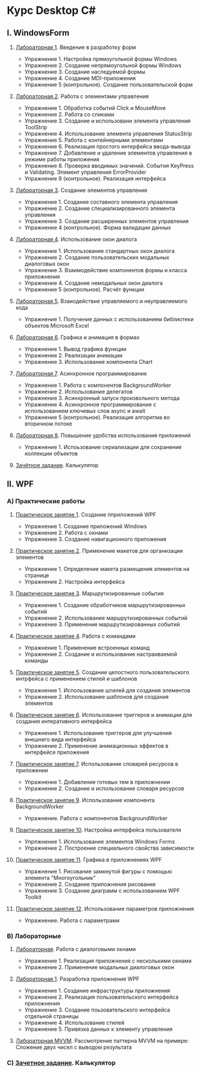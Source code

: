 # Курс Desktop C#

## I. WindowsForm

1. [Лабораторная 1](WinForms/Lab01). Введение в разработку форм

     - Упражнение 1. Настройка прямоугольной формы Windows
     - Упражнение 2. Создание непрямоугольной формы Windows
     - Упражнение 3. Создание наследуемой формы
     - Упражнение 4. Создание MDI-приложения
     - Упражнение 5 (контрольное). Создание пользовательской форм
     
2. [Лабораторная 2](WinForms/Lab02). Работа с элементами управления
     
     - Упражнение 1. Обработка событий Click и MouseMove
     - Упражнение 2. Работа со спиками
     - Упражнение 3. Создание и использовани элемента управления ToolStrip
     - Упражнение 4. Использование элемента управления StatusStrip
     - Упражнение 5. Работа с контейнерными элементами
     - Упражнение 6. Реализация простого интерфейса ввода-вывода
     - Упражнение 7. Добавление и удаление элементов управления в режиме работы приложения
     - Упражнение 8. Проверка вводимых значений. События KeyPress и Validating. Элемент управления ErrorProvider
     - Упражнение 9 (контрольное). Реализация интерфейса

3. [Лабораторная 3](WinForms/Lab03). Создание элементов управления
     
     - Упражнение 1. Создание составного элемента управления
     - Упражнение 2. Создание специализированного элемента управления
     - Упражнение 3. Создание расширенных элементов управления
     - Упражнение 4 (контрольное).  Форма валидации данных

4. [Лабораторная 4](WinForms/Lab04). Использование окон диалога
     
     - Упражнение 1. Использование стандартных окон диалога
     - Упражнение 2. Создание пользовательских модальных диалоговых окон
     - Упражнение 3. Взаимодействие компонентов формы и класса приложнения
     - Упражнение 4. Создание немодальных окон диалога
     - Упражнение 5 (контрольное). Расчёт функции
   
5. [Лабораторная 5](WinForms/Lab05). Взаиодействие управляемого и неуправляемого кода
     
     - Упражнение 1. Получение данных с использованием библиотеки объектов Microsoft Exсel
   
6. [Лабораторная 6](WinForms/Lab06). Графика и анимация в формах
     
     - Упражнение 1. Вывод графика функции
     - Упражнение 2. Реализации анимации
     - Упражнение 3. Использование компонента Chart
   
7. [Лабораторная 7](WinForms/Lab07). Асинхронное программирование
     
     - Упражнение 1. Работа с компонентов BackgroundWorker
     - Упражнение 2. Использование делегатов
     - Упражнение 3. Асинхронный запуск произвольного метода
     - Упражнение 4. Асинхронное программирование с использованием ключевых слов async и await
     - Упражнение 5 (контрольное). Реализация алгоритма во вторичном потоке
   
8. [Лабораторная 8](WinForms/Lab08). Повышение удобства использования приложений
     
     - Упражнение 1. Испоьзование сериализации для сохранения коллекции объектов

9) [Зачётное задание](WinForms/Calculator). Калькулятор

## II. WPF

### А) Практические работы

1. [Практическое занятие 1](WPF/Practical/Prac01). Создание пприложений WPF
       
     - Упражнение 1. Создание приложений Windows
     - Упражнение 2. Работа с окнами
     - Упражнение 3. Создание навигационного приложения
    
2. [Практическое занятие 2](WPF/Practical/Prac02). Применение макетов для организации элементов
       
     - Упражнение 1. Определение макета размещения элементов на странице
     - Упражнение 2. Настройка интерфейса

3. [Практическое занятие 3](WPF/Practical/Prac03). Маршрутизированные события

     - Упражнение 1. Создание обработчиков маршрутизированных событий
     - Упражнение 2. Использование маршрутизированных событий
     - Упражнение 3. Применение маршрутизированных событий

4. [Практическое занятие 4](WPF/Practical/Prac01). Работа с командами

     - Упражнение 1. Применение встроенных команд
     - Упражнение 2. Создание и использование настраиваемой команды

5. [Практическое занятие 5](WPF/Practical/Prac05). Создание целостного пользовательского интрфейса с применением стилей и шаблонов

     - Упражнение 1. Использование штилей для создания элементов
     - Упражнение 2. Использование шаблонов для создания элементов

6. [Практическое занятие 6](WPF/Practical/Prac06). Использование триггеров и анимации для создания интеративного интерфейса

     - Упражнение 1. Использование триггеров для улучшения внешнего вида интерфейса
     - Упражнение 2. Применение анимационных эффектов в интерфейсе приложения

7. [Практическое занятие 7](WPF/Practical/Prac07). Использование словарей ресурсов в приложении

     - Упражнение 1. Добавление готовых тем в приложнении
     - Упражнение 2. Создание и использование словаря ресурсов

8. [Практическое занятие 9](WPF/Practical/Prac09). Использование компонента BackgroundWorker

     - Упражнение. Работа с компонентов BackgroundWorker

9. [Практическое занятие 10](WPF/Practical/Prac10). Настройка интерфейса пользователя

     - Упрпжнение 1. Использование элементов Windows Forms
     - Упражнение 2. Построение специального свойства зависимости

10. [Практическое занятие 11](WPF/Practical/Prac11). Графика в приложнениях WPF

     - Упражнение 1. Рисование замкнутой фигуры с помощью элемента "Многоугольник"
     - Упражнение 2. Создание приложнения рисования
     - Упражнение 3. Создание диаграмм с использованием WPF Toolkit

11. [Практическое занятие 12](WPF/Practical/Prac12). Использование параметров приложнения

     - Упражнение. Работа с параметрами

### B) Лабораторные

1. [Лабораторная](WPF/Laboratory/Lab). Работа с диалоговыми окнами

     - Упражнение 1. Реализация приложнения с несколькими окнами
     - Упражнение 2. Применение модальных диалоговых окон

2. [Лабораторная 1](WPF/Laboratory/Lab01). Разработка приложнения WPF

     - Упражнение 1. Создание инфраструктуры приложнения
     - Упражнение 2. Реализация пользовательского интерфейса приложнения
     - Упражнение 3. Создание поьзовательского интерфейса отдельной страницы
     - Упражнение 4. Использование стилей
     - Упражнение 5. Привязка данных к элементу управления

3. [Лабораторная MVVM](WPF/Laboratory/MVVM). Рассмотрение паттерна MVVM на примере: Сложение двух чисел с выводом результата

### С) [Зачетное задание](WPF/Calculator). Калькулятор